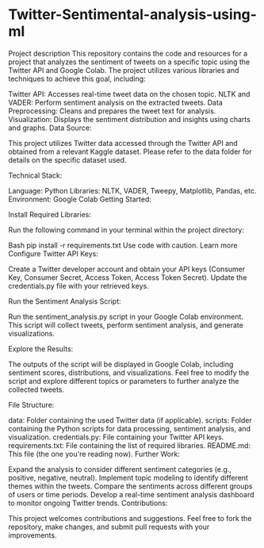# Twitter-Sentimental-analysis-using-ml
Project description
This repository contains the code and resources for a project that analyzes the sentiment of tweets on a specific topic using the Twitter API and Google Colab. The project utilizes various libraries and techniques to achieve this goal, including:

Twitter API: Accesses real-time tweet data on the chosen topic.
NLTK and VADER: Perform sentiment analysis on the extracted tweets.
Data Preprocessing: Cleans and prepares the tweet text for analysis.
Visualization: Displays the sentiment distribution and insights using charts and graphs.
Data Source:

This project utilizes Twitter data accessed through the Twitter API and obtained from a relevant Kaggle dataset. Please refer to the data folder for details on the specific dataset used.

Technical Stack:

Language: Python
Libraries: NLTK, VADER, Tweepy, Matplotlib, Pandas, etc.
Environment: Google Colab
Getting Started:

Install Required Libraries:

Run the following command in your terminal within the project directory:

Bash
pip install -r requirements.txt
Use code with caution. Learn more
Configure Twitter API Keys:

Create a Twitter developer account and obtain your API keys (Consumer Key, Consumer Secret, Access Token, Access Token Secret). Update the credentials.py file with your retrieved keys.

Run the Sentiment Analysis Script:

Run the sentiment_analysis.py script in your Google Colab environment. This script will collect tweets, perform sentiment analysis, and generate visualizations.

Explore the Results:

The outputs of the script will be displayed in Google Colab, including sentiment scores, distributions, and visualizations. Feel free to modify the script and explore different topics or parameters to further analyze the collected tweets.

File Structure:

data: Folder containing the used Twitter data (if applicable).
scripts: Folder containing the Python scripts for data processing, sentiment analysis, and visualization.
credentials.py: File containing your Twitter API keys.
requirements.txt: File containing the list of required libraries.
README.md: This file (the one you're reading now).
Further Work:

Expand the analysis to consider different sentiment categories (e.g., positive, negative, neutral).
Implement topic modeling to identify different themes within the tweets.
Compare the sentiments across different groups of users or time periods.
Develop a real-time sentiment analysis dashboard to monitor ongoing Twitter trends.
Contributions:

This project welcomes contributions and suggestions. Feel free to fork the repository, make changes, and submit pull requests with your improvements.
